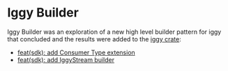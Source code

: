 # Iggy Builder 

Iggy Builder was an exploration of a new high level builder pattern for iggy
that concluded and the results were added to the [iggy crate](https://github.com/iggy-rs/iggy):

* [feat(sdk): add Consumer Type extension](https://github.com/iggy-rs/iggy/pull/1516)
* [feat(sdk): add IggyStream builder](https://github.com/iggy-rs/iggy/pull/1531) 